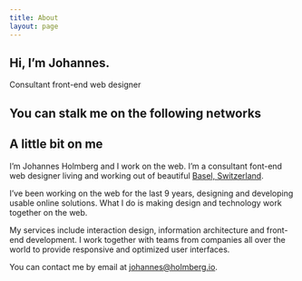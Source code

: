 ```yaml
---
title: About
layout: page
---
```


<section class="c-home-section">
<div class="c-home-section__profile">

  <div class="c-home-section__text">
    <h1 class="c-home-section__title">Hi, I’m Johannes.</h1>
    <p class="c-home-section__meta">Consultant front-end web designer</p>
  </div>

  <div class="c-home-section__social">
    <h2 class="title">You can stalk me on the following networks</h2>
    <ul>
    </ul>
  </div>
</div>

<div class="c-home-section__main-content">
  <div class="inner">
    <h2>A little bit on me</h2>
    <p>
      I’m Johannes Holmberg and I work on the web.
      I’m a consultant font-end web designer living and working out of beautiful <a href="https://www.google.com/search?q=basel+switzerland&espv=2&biw=2290&bih=1316&site=webhp&source=lnms&tbm=isch&sa=X&sqi=2&ved=0ahUKEwi2u7--647QAhWHWxQKHRSgCVIQ_AUIBigB">Basel, Switzerland</a>.
    </p>
    <p>
      I’ve been working on the web for the last 9 years, designing and developing usable online solutions. What I do is making design and technology work together on the web.
    </p>
    <p>
      My services include interaction design, information architecture and front-end development. I work together with teams from companies all over the world to provide responsive and optimized user interfaces.
    </p>
    <p>
      You can contact me by email at <a href="mailto:johannes@holmberg.io">johannes@holmberg.io</a>.
    </p>
  </div>
</div>
</section>
